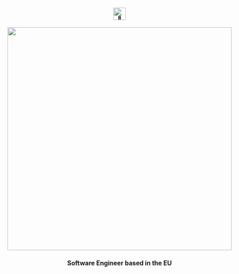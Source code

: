 

<h3 align="center"><img src="https://github.com/gaievskyi/gaievskyi/assets/41236169/1a51a8b5-66af-4883-9d08-9ca330c4f151" width="28px" alt="👋"></h3>
<img align="center" width="100%" height="500" src="https://github.com/gaievskyi/gaievskyi/assets/41236169/f6e78cdd-cb2b-4405-a3ae-5f3cb36c94c4">
<h4 align="center">Software Engineer based in the EU</h4>

